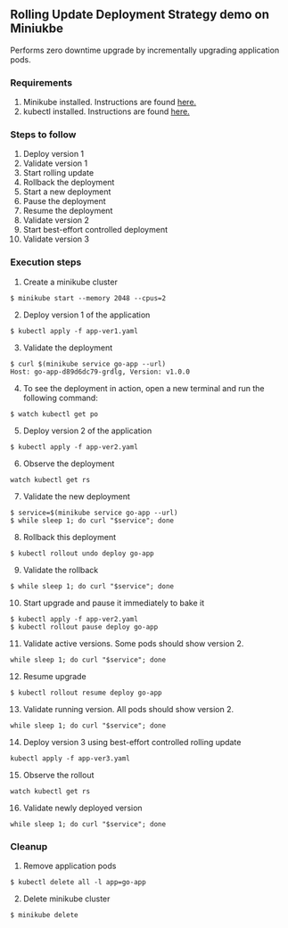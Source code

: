 ## Rolling Update Deployment Strategy demo on Miniukbe

Performs zero downtime upgrade by incrementally upgrading application pods.

### Requirements

1. Minikube installed. Instructions are found [here.](https://minikube.sigs.k8s.io/docs/start/)
2. kubectl installed. Instructions are found [here.](https://kubernetes.io/docs/tasks/tools/install-kubectl/)

### Steps to follow

1. Deploy version 1
2. Validate version 1
3. Start rolling update
4. Rollback the deployment
5. Start a new deployment
6. Pause the deployment
7. Resume the deployment
8. Validate version 2
9. Start best-effort controlled deployment
10. Validate version 3

### Execution steps

1. Create a minikube cluster
```
$ minikube start --memory 2048 --cpus=2
```
2. Deploy version 1 of the application
```
$ kubectl apply -f app-ver1.yaml
```
3. Validate the deployment
```
$ curl $(minikube service go-app --url)
Host: go-app-d89d6dc79-grdlg, Version: v1.0.0
```

4. To see the deployment in action, open a new terminal and run the following command:
```
$ watch kubectl get po
```
5. Deploy version 2 of the application
```
$ kubectl apply -f app-ver2.yaml
```
6. Observe the deployment
```
watch kubectl get rs 
```
7. Validate the new deployment
```
$ service=$(minikube service go-app --url)
$ while sleep 1; do curl "$service"; done
```
8. Rollback this deployment
```
$ kubectl rollout undo deploy go-app
```
9. Validate the rollback
```
$ while sleep 1; do curl "$service"; done
```
10. Start upgrade and pause it immediately to bake it
```
$ kubectl apply -f app-ver2.yaml
$ kubectl rollout pause deploy go-app
```
11. Validate active versions. Some pods should show version 2.
```
while sleep 1; do curl "$service"; done
```
12. Resume upgrade
```
$ kubectl rollout resume deploy go-app
```
13. Validate running version. All pods should show version 2.
```
while sleep 1; do curl "$service"; done
```
14. Deploy version 3 using best-effort controlled rolling update
```
kubectl apply -f app-ver3.yaml
```
15. Observe the rollout
```
watch kubectl get rs
```
16. Validate newly deployed version
```
while sleep 1; do curl "$service"; done
```

### Cleanup

1. Remove application pods
```
$ kubectl delete all -l app=go-app
```
2. Delete minikube cluster
```
$ minikube delete
```